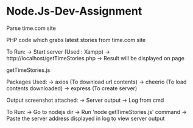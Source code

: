 # Node.Js-Dev-Assignment
Parse time.com site

PHP code which grabs latest stories from time.com site

To Run:
-> Start server (Used : Xampp)
-> http://localhost/getTimeStories.php 
-> Result will be displayed on page

getTimeStories.js

Packages Used:
-> axios (To download url contents)
-> cheerio (To load contents downloaded)
-> express (To create server)

Output screenshot attached:
-> Server output
-> Log from cmd

To Run:
-> Go to nodejs dir
-> Run 'node getTimeStories.js' command
-> Paste the server address displayed in log to view server output

